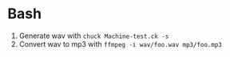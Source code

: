 # Bash

1. Generate wav with ```chuck Machine-test.ck -s```
2. Convert wav to mp3 with ```ffmpeg -i wav/foo.wav mp3/foo.mp3```
